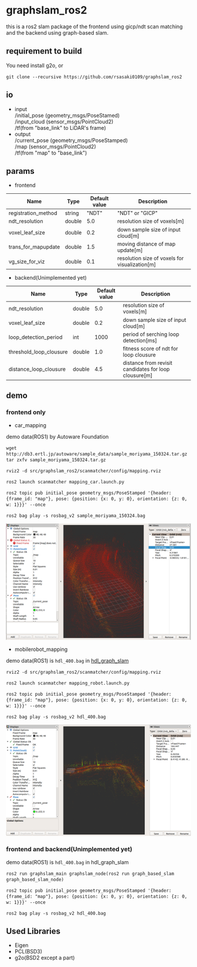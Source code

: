 graphslam_ros2
====
this is a ros2 slam package of the frontend using gicp/ndt scan matching and the backend using graph-based slam. 
## requirement to build
You need install g2o, or
```
git clone --recursive https://github.com/rsasaki0109/graphslam_ros2
```
## io
- input  
/initial_pose  (geometry_msgs/PoseStamed)  
/input_cloud  (sensor_msgs/PointCloud2)  
/tf(from "base_link" to LiDAR's frame) 
- output  
/current_pose (geometry_msgs/PoseStamped)  
/map  (sensor_msgs/PointCloud2)  
/tf(from "map" to "base_link")  

## params

- frontend 

|Name|Type|Default value|Description|
|---|---|---|---|
|registration_method|string|"NDT"|"NDT" or "GICP"|
|ndt_resolution|double|5.0|resolution size of voxels[m]|
|voxel_leaf_size|double|0.2|down sample size of input cloud[m]|
|trans_for_mapupdate|double|1.5|moving distance of map update[m]|
|vg_size_for_viz|double|0.1|resolution size of voxels for visualization[m]|

- backend(Unimplemented yet) 

|Name|Type|Default value|Description|
|---|---|---|---|
|ndt_resolution|double|5.0|resolution size of voxels[m]|
|voxel_leaf_size|double|0.2|down sample size of input cloud[m]|
|loop_detection_period|int|1000|period of serching loop detection[ms]|
|threshold_loop_clousure|double|1.0| fitness score of ndt for loop clousure|
|distance_loop_clousure|double|4.5| distance from revisit candidates for loop clousure[m]|

## demo
### frontend only
- car_mapping

demo data(ROS1) by Autoware Foundation

```
wget http://db3.ertl.jp/autoware/sample_data/sample_moriyama_150324.tar.gz
tar zxfv sample_moriyama_150324.tar.gz
```

```
rviz2 -d src/graphslam_ros2/scanmatcher/config/mapping.rviz 
```

```
ros2 launch scanmatcher mapping_car.launch.py
```

```
ros2 topic pub initial_pose geometry_msgs/PoseStamped '{header: {frame_id: "map"}, pose: {position: {x: 0, y: 0}, orientation: {z: 0, w: 1}}}' --once
```

```
ros2 bag play -s rosbag_v2 sample_moriyama_150324.bag 
```

<img src="./scanmatcher/images/mapping.png" width="640px">

- mobilerobot_mapping
 
demo data(ROS1) is `hdl_400.bag` in [hdl_graph_slam](https://github.com/koide3/hdl_graph_slam)
```
rviz2 -d src/graphslam_ros2/scanmatcher/config/mapping.rviz 
```

```
ros2 launch scanmatcher mapping_robot.launch.py
```

```
ros2 topic pub initial_pose geometry_msgs/PoseStamped '{header: {frame_id: "map"}, pose: {position: {x: 0, y: 0}, orientation: {z: 0, w: 1}}}' --once
```

```
ros2 bag play -s rosbag_v2 hdl_400.bag 
```

<img src="./scanmatcher/images/mapping_without_loopclosure.png" width="640px">

### frontend and backend(Unimplemented yet)
demo data(ROS1) is `hdl_400.bag` in hdl_graph_slam


```
ros2 run graphslam_main graphslam_node(ros2 run graph_based_slam graph_based_slam_node) 
```


```
ros2 topic pub initial_pose geometry_msgs/PoseStamped '{header: {frame_id: "map"}, pose: {position: {x: 0, y: 0}, orientation: {z: 0, w: 1}}}' --once
```


```
ros2 bag play -s rosbag_v2 hdl_400.bag 
```

## Used Libraries 

- Eigen
- PCL(BSD3)
- g2o(BSD2 except a part)
